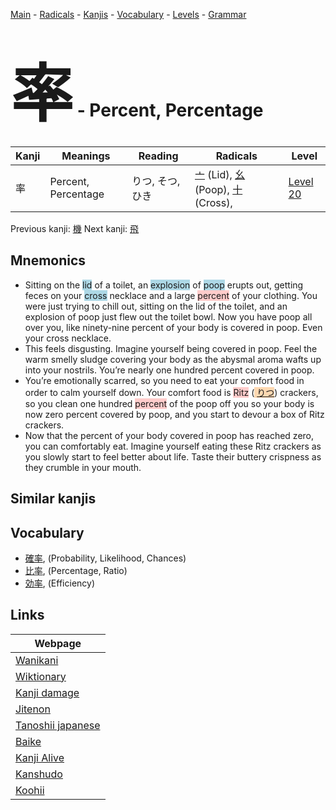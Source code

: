 <style> bigfont {font-size: 100px}</style>
[Main](../README.md) -
[Radicals](../radicals.md) -
[Kanjis](../kanjis.md) -
[Vocabulary](../vocabulary.md) -
[Levels](../levels.md) -
[Grammar](../grammar.md)
# <bigfont> 率</bigfont> - Percent, Percentage 

| Kanji | Meanings | Reading | Radicals | Level |
| --- | --- | --- | --- | --- |
| 率 | Percent, Percentage | りつ, そつ, ひき | [亠](../radicals/亠.md) (Lid), [幺](../radicals/幺.md) (Poop), [十](../radicals/十.md) (Cross),  | [Level 20](../levels/wk_level20.md) |

Previous kanji: [機](機.md) Next kanji: [飛](飛.md) 

## Mnemonics
 * Sitting on the <span style="background-color:#ADD8E6"> lid</span> of a toilet, an <span style="background-color:#ADD8E6"> explosion</span> of <span style="background-color:#ADD8E6"> poop</span> erupts out, getting feces on your <span style="background-color:#ADD8E6"> cross</span> necklace and a large <span style="background-color:#ffcccb"> percent</span> of your clothing. You were just trying to chill out, sitting on the lid of the toilet, and an explosion of poop just flew out the toilet bowl. Now you have poop all over you, like ninety-nine percent of your body is covered in poop. Even your cross necklace.
* This feels disgusting. Imagine yourself being covered in poop. Feel the warm smelly sludge covering your body as the abysmal aroma wafts up into your nostrils. You’re nearly one hundred percent covered in poop.
* You’re emotionally scarred, so you need to eat your comfort food in order to calm yourself down. Your comfort food is <span style="background-color:#ffcccb"> Ritz</span> (<span style="background-color:#fed8b1"> [りつ](https://jisho.org/search/りつ)</span>) crackers, so you clean one hundred <span style="background-color:#ffcccb"> percent</span> of the poop off you so your body is now zero percent covered by poop, and you start to devour a box of Ritz crackers.
* Now that the percent of your body covered in poop has reached zero, you can comfortably eat. Imagine yourself eating these Ritz crackers as you slowly start to feel better about life. Taste their buttery crispness as they crumble in your mouth.


## Similar kanjis
 


## Vocabulary
 * [確率](../vocabulary/率.md), (Probability, Likelihood, Chances)
* [比率](../vocabulary/率.md), (Percentage, Ratio)
* [効率](../vocabulary/率.md), (Efficiency)



## Links 

| Webpage |
| --- |
| [Wanikani          ](https://www.wanikani.com/kanji/率) |
| [Wiktionary        ](https://en.wiktionary.org/wiki/率) |
| [Kanji damage      ](http://www.kanjidamage.com/kanji/search?utf8=✓&q=率) |
| [Jitenon           ](https://jitenon.com/kanji/率) |
| [Tanoshii japanese ](https://www.tanoshiijapanese.com/dictionary/kanji.cfm?k=率) |
| [Baike             ](https://baike.baidu.com/item/率) |
| [Kanji Alive       ](https://app.kanjialive.com/率) |
| [Kanshudo          ](https://www.kanshudo.com/searchmn?q=率) |
| [Koohii            ](https://kanji.koohii.com/study/kanji/率) |
